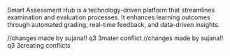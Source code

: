 Smart Assessment Hub is a technology-driven platform that streamlines examination and evaluation processes. It enhances learning outcomes through automated grading, real-time feedback, and data-driven insights.

//changes made by sujana!! q3 3mater conflict
//changes made by sujana!! q3 3creating conflicts
